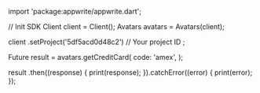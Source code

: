 import 'package:appwrite/appwrite.dart';

// Init SDK
Client client = Client();
Avatars avatars = Avatars(client);

client
    .setProject('5df5acd0d48c2') // Your project ID
;

Future result = avatars.getCreditCard(
    code: 'amex',
);

result
  .then((response) {
    print(response);
  }).catchError((error) {
    print(error);
  });